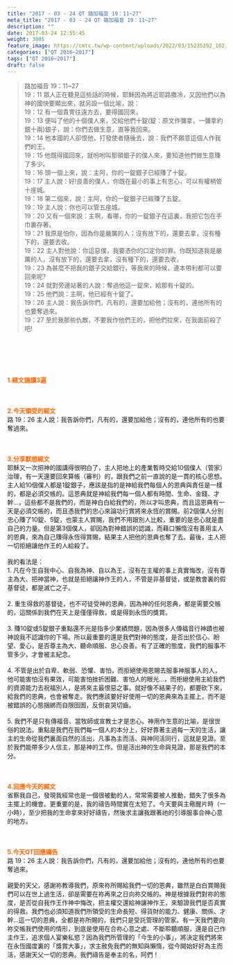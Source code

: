 ```yaml
---
title: "2017 - 03 - 24 QT 路加福音 19：11~27"
meta_title: "2017 - 03 - 24 QT 路加福音 19：11~27"
description: ""
date: 2017-03-24 12:55:45
weight: 3005
feature_image: https://cmtc.tw/wp-content/uploads/2022/03/15235392_10211799862337740_180693556567566654_o-1.webp
categories: ["QT 2016~2017"]
tags: ["QT 2016~2017"]
draft: false
---
```


<blockquote>路加福音 19：11~27<br />
19：11 眾人正在聽見這些話的時候，耶穌因為將近耶路撒冷，又因他們以為神的國快要顯出來，就另設一個比喻，說：<br />
19：12 有一個貴冑往遠方去，要得國回來，<br />
19：13 便叫了他的十個僕人來，交給他們十錠(錠：原文作彌拿，一彌拿約銀十兩)銀子，說：你們去做生意，直等我回來。<br />
19：14 他本國的人卻恨他，打發使者隨後去，說：我們不願意這個人作我們的王。<br />
19：15 他既得國回來，就吩咐叫那領銀子的僕人來，要知道他們做生意賺了多少。<br />
19：16 頭一個上來，說：主阿，你的一錠銀子已經賺了十錠。<br />
19：17 主人說：好!良善的僕人，你既在最小的事上有忠心，可以有權柄管十座城。<br />
19：18 第二個來，說：主阿，你的一錠銀子已經賺了五錠。<br />
19：19 主人說：你也可以管五座城。<br />
19：20 又有一個來說：主啊，看哪，你的一錠銀子在這裏，我把它包在手巾裏存著。<br />
19：21 我原是怕你，因為你是嚴厲的人；沒有放下的，還要去拿，沒有種下的，還要去收。<br />
19：22 主人對他說：你這惡僕，我要憑你的口定你的罪。你既知道我是嚴厲的人，沒有放下的，還要去拿，沒有種下的，還要去收，<br />
19：23 為甚麼不把我的銀子交給銀行，等我來的時候，連本帶利都可以要回來呢?<br />
19：24 就對旁邊站著的人說：奪過他這一錠來，給那有十錠的。<br />
19：25 他們說：主啊，他已經有十錠了。<br />
19：26 主人說：我告訴你們，凡有的，還要加給他；沒有的，連他所有的也要奪過來。<br />
19：27 至於我那些仇敵，不要我作他們王的，把他們拉來，在我面前殺了吧!</blockquote><br />
&nbsp;<br />
<br />
&nbsp;<br />
<br />
<span style="color: #ff6600;"><strong>1.</strong><strong>經文誦讀3遍</strong></span><br />
<br />
<span style="color: #ff6600;"><strong> </strong></span><br />
<br />
<span style="color: #ff6600;"><strong>2.</strong><strong>今天領受的經文<br />
</strong></span>路 19：26 主人說：我告訴你們，凡有的，還要加給他；沒有的，連他所有的也要奪過來。<br />
<br />
&nbsp;<br />
<br />
<span style="color: #ff6600;"><strong>3.</strong><strong>分享默想經文<br />
</strong></span>耶穌又一次把神的國講得很明白了，主人把地上的產業暫時交給10個僕人（管家）治理，有一天還要回來算帳（審判）的，跟我們之前一直說的是一貫的核心思想。主人給10個僕人都是1錠銀子，應該是指的是神給我們每個人的恩典與責任是一樣的，都是必須交帳的。這恩典就是神給我們每一個人都有時間、生命、金錢、才幹…，這些都不是我們的，而是神白白給我們的，所以才叫恩典，而且這恩典有一天是必須交帳的，而且憑我們的忠心來論功行賞將來永恆的賞賜。前2個僕人分別忠心賺了10錠、5錠，也蒙主人賞賜，我們不用跟別人比較，重要的是忠心就是盡自己的力量。但是第3個僕人，卻因為對神錯誤的認識，而藉口懶惰沒有善用主人的恩典，來為自己賺得永恆得賞賜，結果主人把他的恩典也奪了去。最後，主人把一切拒絕讓他作王的人給殺了。<br />
<br />
我的看法是：<br />
1. 凡在今生自我中心、自我為神、自以為王，沒有在主權的事上真實悔改，沒有尊主為大、把神當神，也就是拒絕讓神作王的人，不管是非基督徒，或是教會裏的假基督徒，都是滅亡之子。<br />
<br />
2. 重生得救的基督徒，也不可徒受神的恩典，因為神的任何恩典，都是需要交帳的，這關係到我們在天上是僅僅得救，或是得到永恆的獎賞。<br />
<br />
3. 賺10錠或5錠銀子重點還不光是指多少業績問題，因為很多人傳福音行神蹟也被神說我不認識你的下場。所以最重要的還是我們對神的態度，是否出於信心、盼望、愛心，是否尊主為大、聽命順服、忠心良善。有了正確的態度，我們的服事不管多少，才會被主紀念。<br />
<br />
4. 不管是出於自卑、軟弱、恐懼、害怕，而拒絕使用恩賜去服事神服事人的人，他可能害怕沒有果效，可能害怕挫折困難、害怕人的眼光…，而拒絕使用主給我們的資源能力去祝福別人，是將來主最恨惡之事。就好像不結果子的，都要砍下來，給我們的恩典，也會被奪走。我們應該要好好使用一切的恩典來為主擺上，而不是被錯誤的心態捆綁而自限囹圄，反倒哀哭切齒。<br />
<br />
5. 我們不是只有傳福音、當牧師或宣教士才是忠心。神用作生意的比喻，是很世俗的說法。重點是我們在我們每一個人的本分上，好好靠著主過每一天的生活，讓主的生命從我們裏面自然的活出，凡事為主而活、與神同活同行，這就是見證。至於我們能帶多少人信主，那是神的工作。但是活出神的生命與見證，那是我們的本分。<br />
<br />
&nbsp;<br />
<br />
<span style="color: #ff6600;"><strong>4.</strong><strong>回應今天的經文<br />
</strong></span>省察我自己，發現我經常也是一個很被動的人，常常需要被人推動，錯失了很多為主擺上的機會。更重要的是，我的禱告時間實在太短了。今天要與主儆醒片時（一小時），至少把我的生命拿來好好禱告，然後求主讓我跟著祂的引導服事合神心意的地方。<br />
<br />
&nbsp;<br />
<br />
<span style="color: #ff6600;"><strong>5.</strong></span><strong><span style="color: #ff6600;">今天QT回應禱告<br />
</span></strong>路 19：26 主人說：我告訴你們，凡有的，還要加給他；沒有的，連他所有的也要奪過來。<br />
<br />
親愛的天父，感謝祢教導我們，原來祢所賜給我們一切的恩典，雖然是白白賞賜我們可以在世上過生活，卻是需要在祢再來之日向祢交帳的。神是根據我們對祢的態度，是否從自我作王作神中悔改，把主權交還給神讓神作王，來驗證我們是否真實的得救。我們也必須知道我們所領受的生命長短、得貨財的能力、健康、關係、才幹…這一切的恩典，全都是祢所賜的，我們只是受託管理的管家。有一天我們要向祢交帳我們使用的情形，到底是使用在合祢心意之處、不斷聆聽順服，還是自己作主作王，追求個人宴樂私慾？因為我們所管理的「今生的小事」，將決定我們將來在永恆國度裏的「獎賞大事」，求主赦免我們的無知與懶惰，從今開始好好為主而活，感謝天父一切的恩典。我們禱告是奉主的名，阿們！<br />
<br />
&nbsp;<br />
<br />
&nbsp;<br />
<br />
&nbsp;<br />
<br />
<strong><span style="color: #ff6600;"> </span></strong>
        